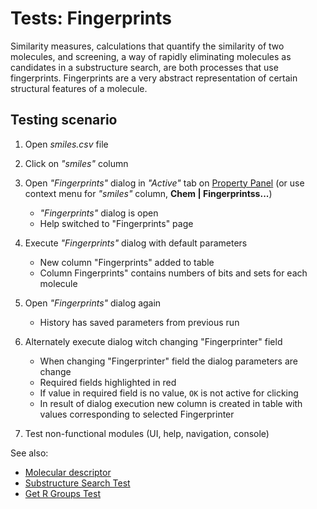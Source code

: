 <!-- TITLE: Tests: Fingerprints -->
<!-- SUBTITLE: -->

# Tests: Fingerprints

Similarity measures, calculations that quantify the similarity of two molecules, and screening, 
a way of rapidly eliminating molecules as candidates in a substructure search, are both processes 
that use fingerprints. Fingerprints are a very abstract representation of certain structural features 
of a molecule.

## Testing scenario

1. Open *smiles.csv* file

1. Click on *"smiles"* column

1. Open *"Fingerprints"* dialog in *"Active"* tab on [Property Panel](../overview/navigation.md#properties) 
   (or use context menu for *"smiles"* column, **Chem | Fingerprintss...**)
   * *"Fingerprints"* dialog is open
   * Help switched to "Fingerprints" page

1. Execute *"Fingerprints"* dialog with default parameters
   * New column "Fingerprints" added to table
   * Column Fingerprints" contains numbers of bits and sets for each molecule

1. Open *"Fingerprints"* dialog again
   * History has saved parameters from previous run

1. Alternately execute dialog witch changing "Fingerprinter" field
   * When changing "Fingerprinter" field the dialog parameters are change
   * Required fields highlighted in red
   * If value in required field is no value, ```OK``` is not active for clicking
   * In result of dialog execution new column is created in table with values ​​corresponding to selected Fingerprinter

1. Test non-functional modules (UI, help, navigation, console)

See also:
 * [Molecular descriptor](../domains/chem/descriptors.md)
 * [Substructure Search Test](../tests/substructure-search-test.md)
 * [Get R Groups Test](../tests/get-r-groups-test.md)
